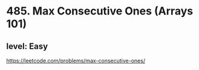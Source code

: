 # 485. Max Consecutive Ones (Arrays 101)
## level: Easy

https://leetcode.com/problems/max-consecutive-ones/
